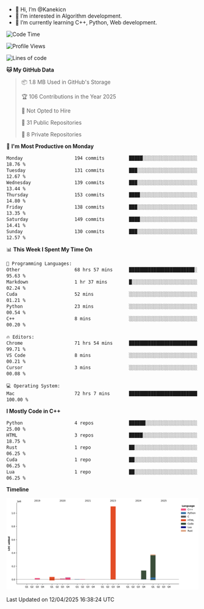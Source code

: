- 👋 Hi, I’m @Kanekicn
- 👀 I’m interested in Algorithm development.
- 🌱 I’m currently learning C++, Python, Web development.

<!---
cotecsz/cotecsz is a ✨ special ✨ repository because its `README.md` (this file) appears on your GitHub profile.
You can click the Preview link to take a look at your changes.
--->

<!--START_SECTION:waka-->
![Code Time](http://img.shields.io/badge/Code%20Time-3%2C192%20hrs%202%20mins-blue)

![Profile Views](http://img.shields.io/badge/Profile%20Views-0-blue)

![Lines of code](https://img.shields.io/badge/From%20Hello%20World%20I%27ve%20Written-1.7%20million%20lines%20of%20code-blue)

**🐱 My GitHub Data** 

> 📦 1.8 MB Used in GitHub's Storage 
 > 
> 🏆 106 Contributions in the Year 2025
 > 
> 🚫 Not Opted to Hire
 > 
> 📜 31 Public Repositories 
 > 
> 🔑 8 Private Repositories 
 > 
📅 **I'm Most Productive on Monday** 

```text
Monday                   194 commits         █████░░░░░░░░░░░░░░░░░░░░   18.76 % 
Tuesday                  131 commits         ███░░░░░░░░░░░░░░░░░░░░░░   12.67 % 
Wednesday                139 commits         ███░░░░░░░░░░░░░░░░░░░░░░   13.44 % 
Thursday                 153 commits         ████░░░░░░░░░░░░░░░░░░░░░   14.80 % 
Friday                   138 commits         ███░░░░░░░░░░░░░░░░░░░░░░   13.35 % 
Saturday                 149 commits         ████░░░░░░░░░░░░░░░░░░░░░   14.41 % 
Sunday                   130 commits         ███░░░░░░░░░░░░░░░░░░░░░░   12.57 % 
```


📊 **This Week I Spent My Time On** 

```text
💬 Programming Languages: 
Other                    68 hrs 57 mins      ████████████████████████░   95.63 % 
Markdown                 1 hr 37 mins        █░░░░░░░░░░░░░░░░░░░░░░░░   02.24 % 
Cuda                     52 mins             ░░░░░░░░░░░░░░░░░░░░░░░░░   01.21 % 
Python                   23 mins             ░░░░░░░░░░░░░░░░░░░░░░░░░   00.54 % 
C++                      8 mins              ░░░░░░░░░░░░░░░░░░░░░░░░░   00.20 % 

🔥 Editors: 
Chrome                   71 hrs 54 mins      █████████████████████████   99.71 % 
VS Code                  8 mins              ░░░░░░░░░░░░░░░░░░░░░░░░░   00.21 % 
Cursor                   3 mins              ░░░░░░░░░░░░░░░░░░░░░░░░░   00.08 % 

💻 Operating System: 
Mac                      72 hrs 7 mins       █████████████████████████   100.00 % 
```

**I Mostly Code in C++** 

```text
Python                   4 repos             ██████░░░░░░░░░░░░░░░░░░░   25.00 % 
HTML                     3 repos             █████░░░░░░░░░░░░░░░░░░░░   18.75 % 
Rust                     1 repo              ██░░░░░░░░░░░░░░░░░░░░░░░   06.25 % 
Cuda                     1 repo              ██░░░░░░░░░░░░░░░░░░░░░░░   06.25 % 
Lua                      1 repo              ██░░░░░░░░░░░░░░░░░░░░░░░   06.25 % 
```



**Timeline**

![Lines of Code chart](https://raw.githubusercontent.com/Kanekicn/Kanekicn/master/assets/bar_graph.png)


 Last Updated on 12/04/2025 16:38:24 UTC
<!--END_SECTION:waka-->
